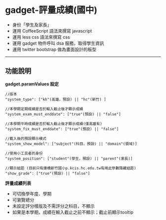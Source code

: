 gadget-評量成績(國中)
==========================

* 身份「學生及家長」
* 運用 CoffeeScript 語法來撰寫 javascript
* 運用 less css 語法來撰寫 css
* 運用 gadget 物件呼叫 dsa 服務，取得學生資訊
* 運用 twitter bootstrap 做為畫面設計的板型


----------


功能說明
-------

**gadget.paramValues 設定**

    //版本
    "system_type": ["kh"(高雄，預設) || "hc"(新竹) ]

    //本學期定期成績是否於輸入截止後才顯示成績
    "system_exam_must_enddate": ["true"(預設) || "false"]

    //本學期平時成績是否於輸入截止後才顯示成績(僅高雄有)
    "system_fix_must_enddate": ["true"(預設) || "false"]

    //載入後的預設顯示模式
    "system_show_model": ["subject"(科目，預設) || "domain"(領域)]

    //使用小工具者的身份
    "system_position": ["student"(學生，預設) || "parent"(家長)]
    
    //顯示組距 (目前只有康橋新竹國小p.kcis.hc.edu.tw有用此參數隱藏組距)
    "show_grade": ["true"(預設) || "false"]
    

**評量成績列表**

 - 可切換學年度、學期
 - 可瀏覽總分
 - 未設定評分樣版及不需評分之科目，不顯示
 - 如果是本學期，成績在輸入截止之前不顯示；截止前顯示tooltip
